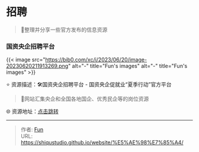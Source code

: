 # 招聘


> 🤖整理并分享一些官方发布的信息资源
>

<!--more-->

### 国资央企招聘平台

{{< image src="https://bib0.com/xc/i/2023/06/20/image-20230620211913269.png" alt="-"  title="Fun's images" alt="-"  title="Fun's images" >}}    

⭐️  资源描述：🛠国资央企招聘平台 - 国资央企促就业“夏季行动”官方平台

>📄网站汇集央企和全国各地国企、优秀民企等的岗位资源

🌐 资源地址：[点击跳转](https://cujiuye.iguopin.com/)


---

> 作者: [Fun](https://blog.funvip.live/)  
> URL: https://shiqustudio.github.io/website/%E5%AE%98%E7%85%A4/  

